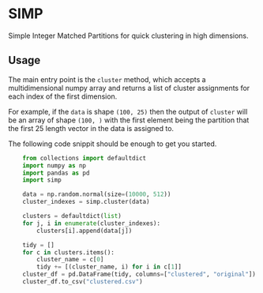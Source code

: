 # SIMP

Simple Integer Matched Partitions for quick clustering in high dimensions.

## Usage

The main entry point is the `cluster` method, which accepts a multidimensional numpy array and returns a list of cluster assignments for each index of the first dimension.

For example, if the `data` is shape `(100, 25)` then the output of `cluster` will be an array of shape `(100, )` with the first element being the partition that the first 25 length vector in the data is assigned to.

The following code snippit should be enough to get you started.

```python
    from collections import defaultdict
    import numpy as np
    import pandas as pd
    import simp

    data = np.random.normal(size=(10000, 512))
    cluster_indexes = simp.cluster(data)

    clusters = defaultdict(list)
    for j, i in enumerate(cluster_indexes):
        clusters[i].append(data[j])

    tidy = []
    for c in clusters.items():
        cluster_name = c[0]
        tidy += [(cluster_name, i) for i in c[1]]
    cluster_df = pd.DataFrame(tidy, columns=["clustered", "original"])
    cluster_df.to_csv("clustered.csv")
```
